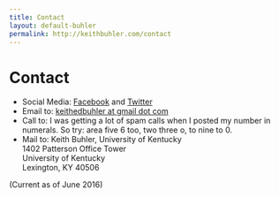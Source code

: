 ```yaml
---
title: Contact
layout: default-buhler
permalink: http://keithbuhler.com/contact
---
```


# Contact


* Social Media: [Facebook](http://www.facebook.com/kedbuhler/) and [Twitter](https://twitter.com/Keith_Buhler) 
* Email to: [keithedbuhler at gmail dot com](emailto:keithedbuhler@gmail.com)
* Call to: I was getting a lot of spam calls when I posted my number in numerals. So try: area five 6 too, two three o, to nine to 0. 
* Mail to: Keith Buhler, University of Kentucky  
1402 Patterson Office Tower    
University of Kentucky    
Lexington, KY 40506   


(Current as of June 2016)